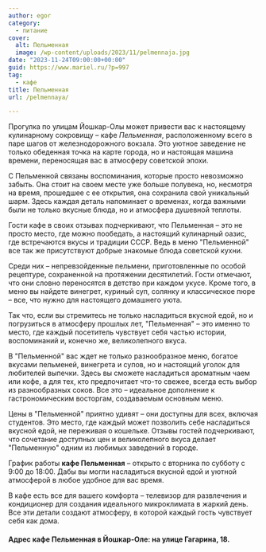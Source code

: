 ```yaml
---
author: egor
category:
  - питание
cover:
  alt: Пельменная
  image: /wp-content/uploads/2023/11/pelmennaja.jpg
date: "2023-11-24T09:00:00+00:00"
guid: https://www.mariel.ru/?p=997
tag:
  - кафе
title: Пельменная
url: /pelmennaya/

---
```

Прогулка по улицам Йошкар-Олы может привести вас к настоящему кулинарному сокровищу – кафе _Пельменная_, расположенному всего в паре шагов от железнодорожного вокзала. Это уютное заведение не только обеденная точка на карте города, но и настоящая машина времени, переносящая вас в атмосферу советской эпохи.

С Пельменной связаны воспоминания, которые просто невозможно забыть. Она стоит на своем месте уже больше полувека, но, несмотря на время, прошедшее с ее открытия, она сохранила свой уникальный шарм. Здесь каждая деталь напоминает о временах, когда важными были не только вкусные блюда, но и атмосфера душевной теплоты.

Гости кафе в своих отзывах подчеркивают, что Пельменная – это не просто место, где можно пообедать, а настоящий кулинарный оазис, где встречаются вкусы и традиции СССР. Ведь в меню "Пельменной" все так же присутствуют добрые знакомые блюда советской кухни.

Среди них – непревзойденные пельмени, приготовленные по особой рецептуре, сохраненной на протяжении десятилетий. Гости отмечают, что они словно переносятся в детство при каждом укусе. Кроме того, в меню вы найдете винегрет, куриный суп, солянку и классическое пюре – все, что нужно для настоящего домашнего уюта.

Так что, если вы стремитесь не только насладиться вкусной едой, но и погрузиться в атмосферу прошлых лет, "Пельменная" – это именно то место, где каждый посетитель чувствует себя частью истории, воспоминаний и, конечно же, великолепного вкуса.

В "Пельменной" вас ждет не только разнообразное меню, богатое вкусами пельменей, винегрета и супов, но и настоящий уголок для любителей выпечки. Здесь вы сможете насладиться ароматным чаем или кофе, а для тех, кто предпочитает что-то свежее, всегда есть выбор из разнообразных соков. Все это – идеальное дополнение к гастрономическим восторгам, создаваемым основным меню.

Цены в "Пельменной" приятно удивят – они доступны для всех, включая студентов. Это место, где каждый может позволить себе насладиться вкусной едой, не переживая о кошельке. Отзывы гостей подчеркивают, что сочетание доступных цен и великолепного вкуса делает "Пельменную" одним из любимых заведений в городе.

График работы **кафе Пельменная** – открыто с вторника по субботу с 9:00 до 18:00. Дабы вы могли насладиться вкусной едой и уютной атмосферой в любое удобное для вас время.

В кафе есть все для вашего комфорта – телевизор для развлечения и кондиционер для создания идеального микроклимата в жаркий день. Все эти детали создают атмосферу, в которой каждый гость чувствует себя как дома.

#### Адрес кафе Пельменная в Йошкар-Оле: на улице Гагарина, 18.
